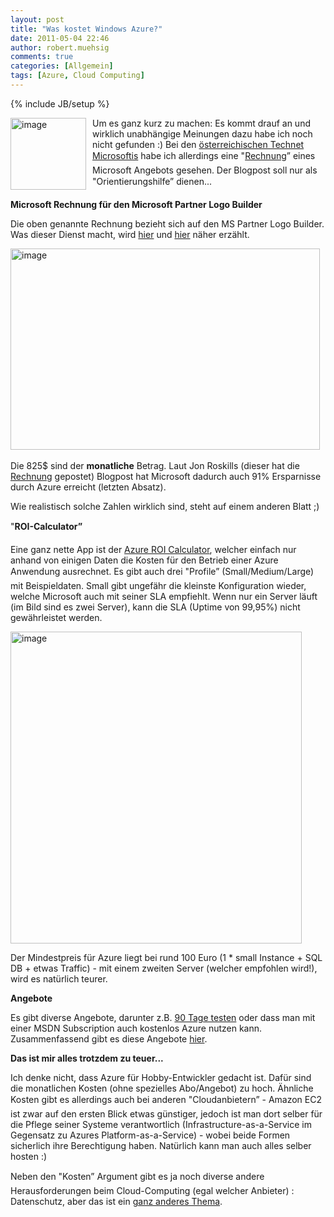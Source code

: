 ```yaml
---
layout: post
title: "Was kostet Windows Azure?"
date: 2011-05-04 22:46
author: robert.muehsig
comments: true
categories: [Allgemein]
tags: [Azure, Cloud Computing]
---
```

{% include JB/setup %}
<p><img style="border-bottom: 0px; border-left: 0px; margin: 0px 10px 0px 0px; display: inline; border-top: 0px; border-right: 0px" title="image" border="0" alt="image" align="left" src="{{BASE_PATH}}/assets/wp-images/image_thumb454.png" width="121" height="115" /></p>  <p>Um es ganz kurz zu machen: Es kommt drauf an und wirklich unabhängige Meinungen dazu habe ich noch nicht gefunden :) Bei den <a href="http://blogs.technet.com/b/austria/archive/2011/04/30/so-teuer-ist-windows-azure.aspx">österreichischen Technet Microsoftis</a> habe ich allerdings eine "<a href="http://microsoftpartnernetwork.com/PartnerPerspective/Permalink/33#fbid=WIPWcUtDMf2">Rechnung</a>” eines Microsoft Angebots gesehen. Der Blogpost soll nur als "Orientierungshilfe” dienen...</p> <!--more-->  <p><strong>Microsoft Rechnung für den Microsoft Partner Logo Builder</strong></p>  <p>Die oben genannte Rechnung bezieht sich auf den MS Partner Logo Builder. Was dieser Dienst macht, wird <a href="http://blogs.technet.com/b/austria/archive/2011/04/30/so-teuer-ist-windows-azure.aspx">hier</a> und <a href="http://microsoftpartnernetwork.com/PartnerPerspective/Permalink/33#fbid=WIPWcUtDMf2">hier</a> näher erzählt.</p>  <p><a href="{{BASE_PATH}}/assets/wp-images/image1273.png"><img style="border-bottom: 0px; border-left: 0px; display: inline; border-top: 0px; border-right: 0px" title="image" border="0" alt="image" src="{{BASE_PATH}}/assets/wp-images/image_thumb455.png" width="495" height="322" /></a>&#160;</p>  <p>Die 825$ sind der <strong>monatliche</strong> Betrag. Laut Jon Roskills (dieser hat die <a href="http://microsoftpartnernetwork.com/PartnerPerspective/Permalink/33#fbid=WIPWcUtDMf2">Rechnung</a> gepostet) Blogpost hat Microsoft dadurch auch 91% Ersparnisse durch Azure erreicht (letzten Absatz). </p>  <p>Wie realistisch solche Zahlen wirklich sind, steht auf einem anderen Blatt ;)</p>  <p>"<strong>ROI-Calculator”</strong></p>  <p>Eine ganz nette App ist der <a href="http://azureroi.cloudapp.net/">Azure ROI Calculator</a>, welcher einfach nur anhand von einigen Daten die Kosten für den Betrieb einer Azure Anwendung ausrechnet. Es gibt auch drei "Profile” (Small/Medium/Large) mit Beispieldaten. Small gibt ungefähr die kleinste Konfiguration wieder, welche Microsoft auch mit seiner SLA empfiehlt. Wenn nur ein Server läuft (im Bild sind es zwei Server), kann die SLA (Uptime von 99,95%) nicht gewährleistet werden.</p>  <p><a href="{{BASE_PATH}}/assets/wp-images/image1274.png"><img style="border-bottom: 0px; border-left: 0px; display: inline; border-top: 0px; border-right: 0px" title="image" border="0" alt="image" src="{{BASE_PATH}}/assets/wp-images/image_thumb456.png" width="466" height="499" /></a> </p>  <p>Der Mindestpreis für Azure liegt bei rund 100 Euro (1 * small Instance + SQL DB + etwas Traffic) - mit einem zweiten Server (welcher empfohlen wird!), wird es natürlich teurer.</p>  <p><strong>Angebote</strong></p>  <p>Es gibt diverse Angebote, darunter z.B. <a href="http://code-inside.de/blog/2011/04/29/windows-azure-90-tage-kostenlos-testen/">90 Tage testen</a> oder dass man mit einer MSDN Subscription auch kostenlos Azure nutzen kann. Zusammenfassend gibt es diese Angebote <a href="http://www.microsoft.com/windowsazure/offers/">hier</a>.</p>  <p><strong>Das ist mir alles trotzdem zu teuer...</strong></p>  <p>Ich denke nicht, dass Azure für Hobby-Entwickler gedacht ist. Dafür sind die monatlichen Kosten (ohne spezielles Abo/Angebot) zu hoch. Ähnliche Kosten gibt es allerdings auch bei anderen "Cloudanbietern” - Amazon EC2 ist zwar auf den ersten Blick etwas günstiger, jedoch ist man dort selber für die Pflege seiner Systeme verantwortlich (Infrastructure-as-a-Service im Gegensatz zu Azures Platform-as-a-Service) - wobei beide Formen sicherlich ihre Berechtigung haben. Natürlich kann man auch alles selber hosten :)</p>  <p>Neben den "Kosten” Argument gibt es ja noch diverse andere Herausforderungen beim Cloud-Computing (egal welcher Anbieter) : Datenschutz, aber das ist ein <a href="http://code-inside.de/blog/2010/08/05/europische-data-center-von-microsoft-co-vs-us-patriot-act/">ganz anderes Thema</a>.</p>
